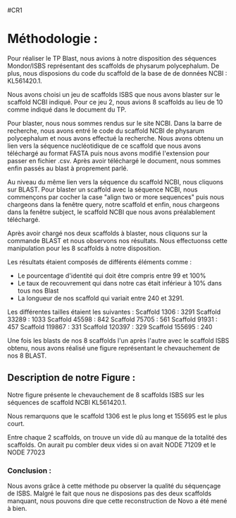 #CR1


# Méthodologie :

Pour réaliser le TP Blast, nous avions à notre disposition des séquences Mondor/ISBS
représentant des scaffolds de physarum polycephalum. De plus, nous disposions du code
du scaffold de la base de de données NCBI : KL561420.1.

Nous avons choisi un jeu de scaffolds ISBS que nous avons blaster sur le scaffold NCBI indiqué.
Pour ce jeu 2, nous avions 8 scaffolds au lieu de 10 comme indiqué dans le document du TP.

Pour blaster, nous nous sommes rendus sur le site NCBI. Dans la barre de recherche, nous avons
entré le code du scaffold NCBI de physarum polycephalum et nous avons effectué la recherche.
Nous avons obtenu un lien vers la séquence nucléotidique de ce scaffold que nous avons téléchargé au format FASTA puis nous avons modifié l'extension pour passer en fichier .csv. Après avoir téléchargé le document, nous sommes enfin passés au blast à proprement parlé.

Au niveau du même lien vers la séquence du scaffold NCBI, nous cliquons sur BLAST. Pour blaster un scaffold avec la séquence NCBI, nous commençons par cocher la case "align two or more sequences" puis nous chargeons dans la fenêtre query, notre scaffold et enfin, nous chargeons dans la fenêtre subject, le scaffold NCBI que nous avons préalablement téléchargé.

Après avoir chargé nos deux scaffolds à blaster, nous cliquons sur la commande BLAST et nous observons nos résultats. Nous effectuonss cette manipulation pour les 8 scaffolds à notre disposition.

Les résultats étaient composés de différents éléments comme :
- Le pourcentage d'identité qui doit être compris entre 99 et 100%
- Le taux de recouvrement qui dans notre cas était inférieur à 10% dans tous nos Blast
- La longueur de nos scaffold qui variait entre 240 et 3291.


Les différentes tailles étaient les suivantes :
Scaffold 1306 : 3291
Scaffold 33289 : 1033
Scaffold 45598 : 842
Scaffold 75705 : 561
Scaffold 91931 : 457
Scaffold 119867 : 331
Scaffold 120397 : 329
Scaffold 155695 : 240

Une fois les blasts de nos 8 scaffolds l'un après l'autre avec le scaffold ISBS obtenu, nous avons réalisé une figure représentant le chevauchement de nos 8 BLAST.



## Description de notre Figure :

Notre figure présente le chevauchement de 8 scaffolds ISBS sur les séquences de scaffold NCBI KL561420.1.

Nous remarquons que le scaffold 1306 est le plus long et 155695 est le plus court.

Entre chaque 2 scaffolds, on trouve un vide dû au manque de la totalité des scaffolds.
On aurait pu combler deux vides si on avait NODE 71209 et le NODE 77023

### Conclusion :

Nous avons grâce à cette méthode pu observer la qualité du séquençage de ISBS. Malgré le fait que nous ne disposions pas des deux scaffolds manquant, nous pouvons dire que cette reconstruction de Novo a été mené à bien.
